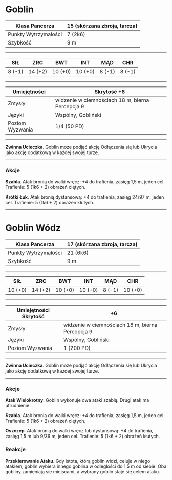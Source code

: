 # Goblin

Klasa Pancerza | 15 (skórzana zbroja, tarcza) 
---|---
Punkty Wytrzymałości | 7 (2k6) 
Szybkość | 9 m 

----

SIŁ | ZRC | BWT | INT | MĄD | CHR
---|---|---|---|---|---
8 (-1) | 14 (+2) | 10 (+0) | 10 (+0) | 8 (-1) | 8 (-1)

----

Umiejętności | Skrytość +6 
---|---
Zmysły | widzenie w ciemnościach 18 m, bierna Percepcja 9 
Języki | Wspólny, Gobliński 
Poziom Wyzwania | 1/4 (50 PD) 

----

**Zwinna Ucieczka**. Goblin może podjąć akcję Odłączenia się lub Ukrycia jako akcję dodatkową w każdej swojej turze. 

----

### Akcje

**Szabla**. Atak bronią do walki wręcz: +4 do trafienia, zasięg 1,5 m, jeden cel. Trafienie: 5 (1k6 + 2) obrażeń ciętych. 

**Krótki Łuk**. Atak bronią dystansową: +4 do trafienia, zasięg 24/97 m, jeden cel. Trafienie: 5 (1k6 + 2) obrażeń kłutych. 

----

# Goblin Wódz

Klasa Pancerza | 17 (skórzana zbroja, tarcza) 
---|---
Punkty Wytrzymałości | 21 (6k6) 
Szybkość | 9 m 

----

SIŁ | ZRC | BWT | INT | MĄD | CHR
---|---|---|---|---|---
10 (+0) | 14 (+2) | 10 (+0) | 10 (+0) | 8 (-1) | 10 (+0)

----

Umiejętności Skrytość | +6 
---|---
Zmysły | widzenie w ciemnościach 18 m, bierna Percepcja 9 
Języki | Wspólny, Gobliński 
Poziom Wyzwania | 1 (200 PD) 

----

**Zwinna Ucieczka**. Goblin może podjąć akcję Odłączenia się lub Ukrycia jako akcję dodatkową w każdej swojej turze. 

----

### Akcje

**Atak Wielokrotny**. Goblin wykonuje dwa ataki szablą. Drugi atak ma utrudnienie. 

**Szabla**. Atak bronią do walki wręcz: +4 do trafienia, zasięg 1,5 m, jeden cel. Trafienie: 5 (1k6 + 2) obrażeń ciętych. 

**Oszczep**. Atak bronią do walki wręcz lub dystansową: +4 do trafienia, zasięg 1,5 m lub 9/36 m, jeden cel. Trafienie: 5 (1k6 + 2) obrażeń kłutych. 

### Reakcje

**Przekierowanie Ataku**. Gdy istota, którą goblin widzi, celuje w niego atakiem, goblin wybiera innego goblina w odległości do 1,5 m od siebie. Oba gobliny zamieniają się miejscami, a wybrany goblin staje się celem ataku.

<!--stackedit_data:
eyJoaXN0b3J5IjpbLTgwNjcyMTkyMywxNzMyNDE3OTg1XX0=
-->